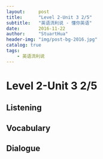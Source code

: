 ```yaml
---
layout:     post
title:      "Level 2-Unit 3 2/5"
subtitle:   "英语流利说 - 懂你英语"
date:       2016-11-22
author:     "StuartHua"
header-img: "img/post-bg-2016.jpg"
catalog: true
tags:
    - 英语流利说
---
```


# Level 2-Unit 3 2/5

<!-- more -->

## Listening



## Vocabulary



## Dialogue



